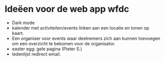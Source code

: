 # Ideëen voor de web app wfdc

- Dark mode
- kalender met activiteiten/events linken aan een locatie en tonen op kaart.
- Een organiser voor events waar deelnemers zich aan kunnen toevoegen om een overzicht te bekomen voor de organisator.
- easter egg: gele pagina (Pieter S.)
- ledenlijst redirect email.

